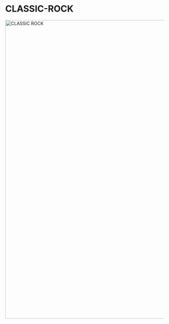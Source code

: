 # CLASSIC-ROCK
<img width="945" alt="CLASSIC ROCK" src="https://user-images.githubusercontent.com/71555958/134760730-855997a0-d824-4d0f-803e-128d95fca134.PNG">
